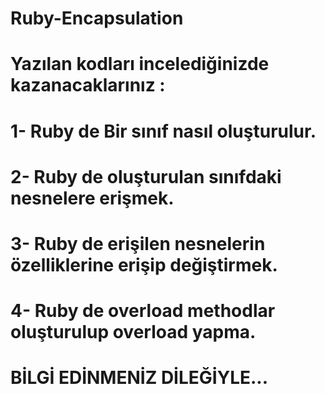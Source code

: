 # Ruby-Encapsulation

# Yazılan kodları incelediğinizde kazanacaklarınız : 
# 1- Ruby de Bir sınıf nasıl oluşturulur.
# 2- Ruby de oluşturulan sınıfdaki nesnelere erişmek.
# 3- Ruby de erişilen nesnelerin özelliklerine erişip değiştirmek.
# 4- Ruby de overload methodlar oluşturulup  overload yapma.




# BİLGİ EDİNMENİZ DİLEĞİYLE...

